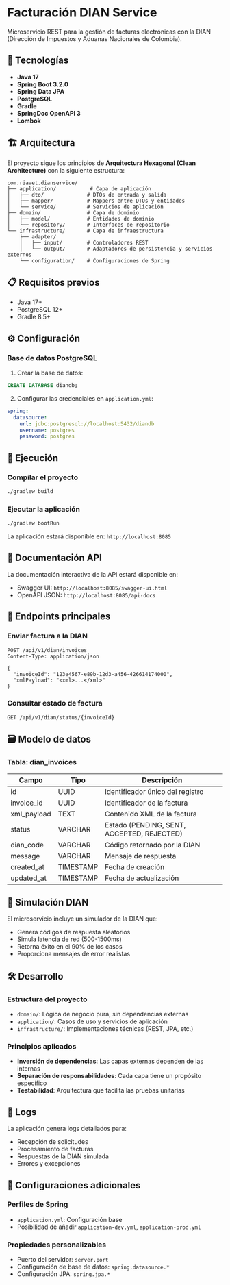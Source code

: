 # Facturación DIAN Service

Microservicio REST para la gestión de facturas electrónicas con la DIAN (Dirección de Impuestos y Aduanas Nacionales de Colombia).

## 🚀 Tecnologías

- **Java 17**
- **Spring Boot 3.2.0**
- **Spring Data JPA**
- **PostgreSQL**
- **Gradle**
- **SpringDoc OpenAPI 3**
- **Lombok**

## 🏗️ Arquitectura

El proyecto sigue los principios de **Arquitectura Hexagonal (Clean Architecture)** con la siguiente estructura:

```
com.riavet.dianservice/
├── application/           # Capa de aplicación
│   ├── dto/              # DTOs de entrada y salida
│   ├── mapper/           # Mappers entre DTOs y entidades
│   └── service/          # Servicios de aplicación
├── domain/               # Capa de dominio
│   ├── model/            # Entidades de dominio
│   └── repository/       # Interfaces de repositorio
└── infrastructure/       # Capa de infraestructura
    ├── adapter/
    │   ├── input/        # Controladores REST
    │   └── output/       # Adaptadores de persistencia y servicios externos
    └── configuration/    # Configuraciones de Spring
```

## 📋 Requisitos previos

- Java 17+
- PostgreSQL 12+
- Gradle 8.5+

## ⚙️ Configuración

### Base de datos PostgreSQL

1. Crear la base de datos:
```sql
CREATE DATABASE diandb;
```

2. Configurar las credenciales en `application.yml`:
```yaml
spring:
  datasource:
    url: jdbc:postgresql://localhost:5432/diandb
    username: postgres
    password: postgres
```

## 🚀 Ejecución

### Compilar el proyecto
```bash
./gradlew build
```

### Ejecutar la aplicación
```bash
./gradlew bootRun
```

La aplicación estará disponible en: `http://localhost:8085`

## 📖 Documentación API

La documentación interactiva de la API estará disponible en:
- Swagger UI: `http://localhost:8085/swagger-ui.html`
- OpenAPI JSON: `http://localhost:8085/api-docs`

## 🔗 Endpoints principales

### Enviar factura a la DIAN
```http
POST /api/v1/dian/invoices
Content-Type: application/json

{
  "invoiceId": "123e4567-e89b-12d3-a456-426614174000",
  "xmlPayload": "<xml>...</xml>"
}
```

### Consultar estado de factura
```http
GET /api/v1/dian/status/{invoiceId}
```

## 🗃️ Modelo de datos

### Tabla: dian_invoices

| Campo | Tipo | Descripción |
|-------|------|-------------|
| id | UUID | Identificador único del registro |
| invoice_id | UUID | Identificador de la factura |
| xml_payload | TEXT | Contenido XML de la factura |
| status | VARCHAR | Estado (PENDING, SENT, ACCEPTED, REJECTED) |
| dian_code | VARCHAR | Código retornado por la DIAN |
| message | VARCHAR | Mensaje de respuesta |
| created_at | TIMESTAMP | Fecha de creación |
| updated_at | TIMESTAMP | Fecha de actualización |

## 🧪 Simulación DIAN

El microservicio incluye un simulador de la DIAN que:
- Genera códigos de respuesta aleatorios
- Simula latencia de red (500-1500ms)
- Retorna éxito en el 90% de los casos
- Proporciona mensajes de error realistas

## 🛠️ Desarrollo

### Estructura del proyecto
- `domain/`: Lógica de negocio pura, sin dependencias externas
- `application/`: Casos de uso y servicios de aplicación
- `infrastructure/`: Implementaciones técnicas (REST, JPA, etc.)

### Principios aplicados
- **Inversión de dependencias**: Las capas externas dependen de las internas
- **Separación de responsabilidades**: Cada capa tiene un propósito específico
- **Testabilidad**: Arquitectura que facilita las pruebas unitarias

## 📝 Logs

La aplicación genera logs detallados para:
- Recepción de solicitudes
- Procesamiento de facturas
- Respuestas de la DIAN simulada
- Errores y excepciones

## 🔧 Configuraciones adicionales

### Perfiles de Spring
- `application.yml`: Configuración base
- Posibilidad de añadir `application-dev.yml`, `application-prod.yml`

### Propiedades personalizables
- Puerto del servidor: `server.port`
- Configuración de base de datos: `spring.datasource.*`
- Configuración JPA: `spring.jpa.*`
